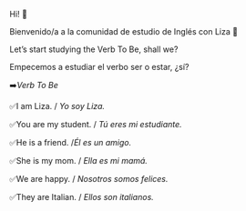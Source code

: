 Hi! 🤩

Bienvenido/a a la comunidad de estudio de Inglés con Liza 🙂

Let’s start studying the Verb To Be, shall we?

Empecemos a estudiar el verbo ser o estar, ¿sí?

➡️*Verb To Be*
 
✅I am Liza. / _Yo soy Liza._

✅You are my student. / _Tú eres mi estudiante._

✅He is a friend. /_Él es un amigo._

✅She is my mom. / _Ella es mi mamá._

✅We are happy. / _Nosotros somos felices._

✅They are Italian. / _Ellos son italianos._

